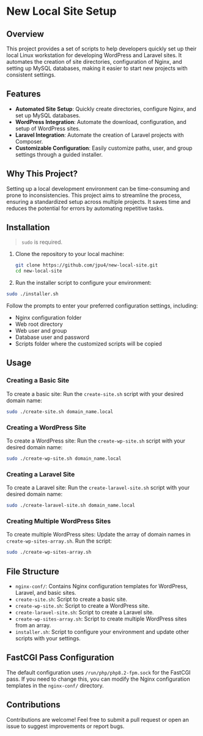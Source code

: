 # New Local Site Setup

## Overview

This project provides a set of scripts to help developers quickly set up their local Linux workstation for developing WordPress and Laravel sites. It automates the creation of site directories, configuration of Nginx, and setting up MySQL databases, making it easier to start new projects with consistent settings.

## Features

- **Automated Site Setup**: Quickly create directories, configure Nginx, and set up MySQL databases.
- **WordPress Integration**: Automate the download, configuration, and setup of WordPress sites.
- **Laravel Integration**: Automate the creation of Laravel projects with Composer.
- **Customizable Configuration**: Easily customize paths, user, and group settings through a guided installer.

## Why This Project?

Setting up a local development environment can be time-consuming and prone to inconsistencies. This project aims to streamline the process, ensuring a standardized setup across multiple projects. It saves time and reduces the potential for errors by automating repetitive tasks.

## Installation
> `sudo` is required.

1. Clone the repository to your local machine:
   ```bash
   git clone https://github.com/jpu4/new-local-site.git
   cd new-local-site

2. Run the installer script to configure your environment:

```bash
sudo ./installer.sh
```

Follow the prompts to enter your preferred configuration settings, including:

- Nginx configuration folder
- Web root directory
- Web user and group
- Database user and password
- Scripts folder where the customized scripts will be copied

## Usage

### Creating a Basic Site

To create a basic site:
Run the `create-site.sh` script with your desired domain name:

```bash
sudo ./create-site.sh domain_name.local
```

### Creating a WordPress Site

To create a WordPress site:
Run the `create-wp-site.sh` script with your desired domain name:

```bash
sudo ./create-wp-site.sh domain_name.local
```

### Creating a Laravel Site

To create a Laravel site:
Run the `create-laravel-site.sh` script with your desired domain name:

```bash
sudo ./create-laravel-site.sh domain_name.local
```

### Creating Multiple WordPress Sites

To create multiple WordPress sites:
Update the array of domain names in `create-wp-sites-array.sh`.
Run the script:
```bash
sudo ./create-wp-sites-array.sh
```

## File Structure

- `nginx-conf/`: Contains Nginx configuration templates for WordPress, Laravel, and basic sites.
- `create-site.sh`: Script to create a basic site.
- `create-wp-site.sh`: Script to create a WordPress site.
- `create-laravel-site.sh`: Script to create a Laravel site.
- `create-wp-sites-array.sh`: Script to create multiple WordPress sites from an array.
- `installer.sh`: Script to configure your environment and update other scripts with your settings.

## FastCGI Pass Configuration

The default configuration uses `/run/php/php8.2-fpm.sock` for the FastCGI pass. If you need to change this, you can modify the Nginx configuration templates in the `nginx-conf/` directory.

## Contributions

Contributions are welcome! Feel free to submit a pull request or open an issue to suggest improvements or report bugs.
